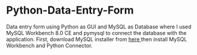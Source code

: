 # Python-Data-Entry-Form
Data entry form using Python as GUI and MySQL as Database where I used MySQL Workbench 8.0 CE and pymysql to connect the database with the application. First, download MySQL installer from <a href="https://dev.mysql.com/downloads/installer/"> here </a> then install MySQL Workbench and Python Connector.
